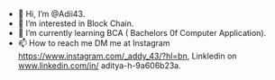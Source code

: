 - 👋 Hi, I’m @Adii43.
- 👀 I’m interested in Block Chain.
- 🌱 I’m currently learning BCA ( Bachelors 0f Computer Application).
- 📫 How to reach me DM me at Instagram https://www.instagram.com/_addy_43/?hl=bn, Linkledin on www.linkedin.com/in/
aditya-h-9a606b23a.


<!---
Adii43/Adii43 is a ✨ special ✨ repository because its `README.md` (this file) appears on your GitHub profile.
You can click the Preview link to take a look at your changes.
--->
